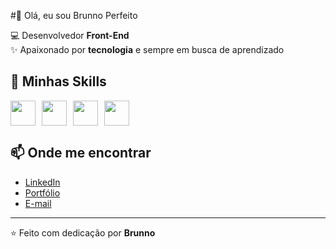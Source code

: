 #👋 Olá, eu sou Brunno Perfeito


💻 Desenvolvedor **Front-End**  
✨ Apaixonado por **tecnologia** e sempre em busca de aprendizado  

## 🚀 Minhas Skills  
<div style="display: flex; gap: 10px;">
  <img src="https://cdn.jsdelivr.net/gh/devicons/devicon/icons/html5/html5-original.svg" width="40" />
  <img src="https://cdn.jsdelivr.net/gh/devicons/devicon/icons/css3/css3-original.svg" width="40" />
  <img src="https://cdn.jsdelivr.net/gh/devicons/devicon/icons/javascript/javascript-original.svg" width="40" />
  <img src="https://cdn.jsdelivr.net/gh/devicons/devicon/icons/react/react-original.svg" width="40" />
</div>

## 📫 Onde me encontrar  
* [LinkedIn](https://www.linkedin.com/in/brunno-perfeito-1ba36834a/)  
* [Portfólio](https://bperfeito.vercel.app/)  
* [E-mail](mailto:brunnoperfeito.92@email.com)  

---
⭐️ Feito com dedicação por **Brunno**


